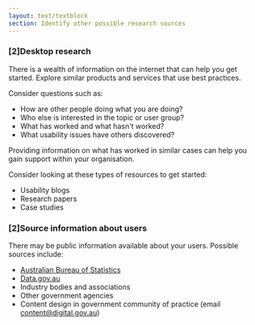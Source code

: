 ```yaml
---
layout: text/textblock
section: Identify other possible research sources
---
```

### [2]Desktop research

There is a wealth of information on the internet that can help you get started. Explore similar products and services that use best practices.

Consider questions such as:
- How are other people doing what you are doing?
- Who else is interested in the topic or user group?
- What has worked and what hasn't worked?
- What usability issues have others discovered?

Providing information on what has worked in similar cases can help you gain support within your organisation.

Consider looking at these types of resources to get started:

- Usability blogs
- Research papers
- Case studies


### [2]Source information about users

There may be public information available about your users. Possible sources include:
- [Australian Bureau of Statistics](http://www.abs.gov.au)
- [Data.gov.au](http://data.gov.au)
- Industry bodies and associations
- Other government agencies
- Content design in government community of practice (email [content@digital.gov.au](mailto:content@digital.gov.au))
